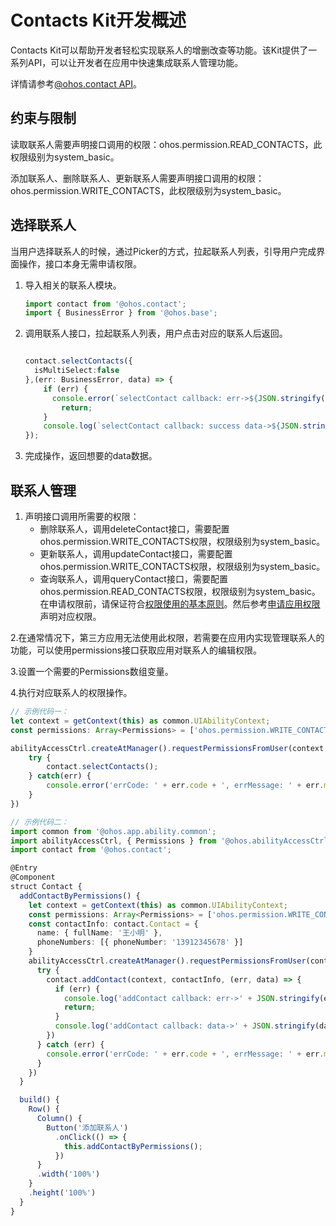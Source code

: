 # Contacts Kit开发概述

Contacts Kit可以帮助开发者轻松实现联系人的增删改查等功能。该Kit提供了一系列API，可以让开发者在应用中快速集成联系人管理功能。

详情请参考[@ohos.contact API](../reference/apis-contacts-kit/js-apis-contact.md)。


## 约束与限制

读取联系人需要声明接口调用的权限：ohos.permission.READ_CONTACTS，此权限级别为system_basic。

添加联系人、删除联系人、更新联系人需要声明接口调用的权限：ohos.permission.WRITE_CONTACTS，此权限级别为system_basic。

## 选择联系人

当用户选择联系人的时候，通过Picker的方式，拉起联系人列表，引导用户完成界面操作，接口本身无需申请权限。

1. 导入相关的联系人模块。

   ```ts
   import contact from '@ohos.contact';
   import { BusinessError } from '@ohos.base';
   ```

2. 调用联系人接口，拉起联系人列表，用户点击对应的联系人后返回。

   ```ts

   contact.selectContacts({
     isMultiSelect:false
   },(err: BusinessError, data) => {
       if (err) {
         console.error(`selectContact callback: err->${JSON.stringify(err)}`);
           return;
       }
       console.log(`selectContact callback: success data->${JSON.stringify(data)}`);
   });

   ```

3. 完成操作，返回想要的data数据。

## 联系人管理

1. 声明接口调用所需要的权限：
   - 删除联系人，调用deleteContact接口，需要配置ohos.permission.WRITE_CONTACTS权限，权限级别为system_basic。
   - 更新联系人，调用updateContact接口，需要配置ohos.permission.WRITE_CONTACTS权限，权限级别为system_basic。
   - 查询联系人，调用queryContact接口，需要配置ohos.permission.READ_CONTACTS权限，权限级别为system_basic。
   在申请权限前，请保证符合[权限使用的基本原则](../security/AccessToken/app-permission-mgmt-overview.md#权限使用的基本原则)。然后参考[申请应用权限](../security/AccessToken/determine-application-mode.md#system_basic等级的应用申请权限)声明对应权限。

2.在通常情况下，第三方应用无法使用此权限，若需要在应用内实现管理联系人的功能，可以使用permissions接口获取应用对联系人的编辑权限。

3.设置一个需要的Permissions数组变量。

4.执行对应联系人的权限操作。

```ts
// 示例代码一：
let context = getContext(this) as common.UIAbilityContext;
const permissions: Array<Permissions> = ['ohos.permission.WRITE_CONTACTS'];

abilityAccessCtrl.createAtManager().requestPermissionsFromUser(context, permissions).then(() => {
    try {
        contact.selectContacts();
    } catch(err) {
        console.error('errCode: ' + err.code + ', errMessage: ' + err.message)
    }
})

// 示例代码二：
import common from '@ohos.app.ability.common';
import abilityAccessCtrl, { Permissions } from '@ohos.abilityAccessCtrl';
import contact from '@ohos.contact';

@Entry
@Component
struct Contact {
  addContactByPermissions() {
    let context = getContext(this) as common.UIAbilityContext;
    const permissions: Array<Permissions> = ['ohos.permission.WRITE_CONTACTS'];
    const contactInfo: contact.Contact = {
      name: { fullName: '王小明' },
      phoneNumbers: [{ phoneNumber: '13912345678' }]
    }
    abilityAccessCtrl.createAtManager().requestPermissionsFromUser(context, permissions).then(() => {
      try {
        contact.addContact(context, contactInfo, (err, data) => {
          if (err) {
            console.log('addContact callback: err->' + JSON.stringify(err));
            return;
          }
          console.log('addContact callback: data->' + JSON.stringify(data));
        })
      } catch (err) {
        console.error('errCode: ' + err.code + ', errMessage: ' + err.message);
      }
    })
  }

  build() {
    Row() {
      Column() {
        Button('添加联系人')
          .onClick(() => {
            this.addContactByPermissions();
          })
      }
      .width('100%')
    }
    .height('100%')
  }
}
```